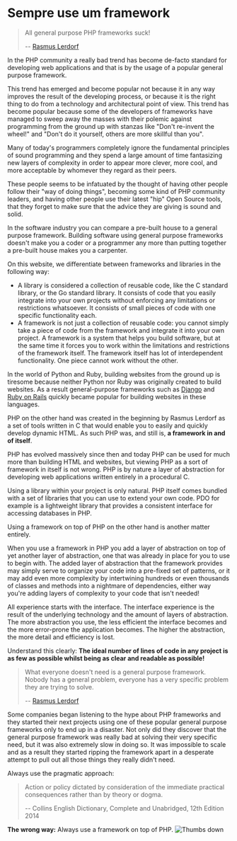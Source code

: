 # Sempre use um framework #

> All general purpose PHP frameworks suck!
>
> -- [Rasmus Lerdorf](https://www.youtube.com/watch?v=DuB6UjEsY_Y)

In the PHP community a really bad trend has become de-facto standard for developing web applications and that is by the usage of a popular general purpose framework.

This trend has emerged and become popular not because it in any way improves the result of the developing process, or because it is the right thing to do from a technology and architectural point of view. This trend has become popular because some of the developers of frameworks have managed to sweep away the masses with their polemic against programming from the ground up with stanzas like "Don't re-invent the wheel!" and "Don't do it yourself, others are more skillful than you".

Many of today's programmers completely ignore the fundamental principles of sound programming and they spend a large amount of time fantasizing new layers of complexity in order to appear more clever, more cool, and more acceptable by whomever they regard as their peers.

These people seems to be infatuated by the thought of having other people follow their "way of doing things", becoming some kind of PHP community leaders, and having other people use their latest "hip" Open Source tools, that they forget to make sure that the advice they are giving is sound and solid.

In the software industry you can compare a pre-built house to a general purpose framework. Building software using general purpose frameworks doesn't make you a coder or a programmer any more than putting together a pre-built house makes you a carpenter.

On this website, we differentiate between frameworks and libraries in the following way:

* A library is considered a collection of reusable code, like the C standard library, or the Go standard library. It consists of code that you easily integrate into your own projects without enforcing any limitations or restrictions whatsoever. It consists of small pieces of code with one specific functionality each.
* A framework is not just a collection of reusable code: you cannot simply take a piece of code from the framework and integrate it into your own project. A framework is a system that helps you build software, but at the same time it forces you to work within the limitations and restrictions of the framework itself. The framework itself has lot of interdependent functionality. One piece cannot work without the other.

In the world of Python and Ruby, building websites from the ground up is tiresome because neither Python nor Ruby was originally created to build websites. As a result general-purpose frameworks such as [Django](https://en.wikipedia.org/wiki/Django_%28web_framework%29) and [Ruby on Rails](https://en.wikipedia.org/wiki/Ruby_on_Rails) quickly became popular for building websites in these languages.

PHP on the other hand was created in the beginning by Rasmus Lerdorf as a set of tools written in C that would enable you to easily and quickly develop dynamic HTML. As such PHP was, and still is, **a framework in and of itself**.

PHP has evolved massively since then and today PHP can be used for much more than building HTML and websites, but viewing PHP as a sort of framework in itself is not wrong. PHP is by nature a layer of abstraction for developing web applications written entirely in a procedural C.

Using a library within your project is only natural. PHP itself comes bundled with a set of libraries that you can use to extend your own code. PDO for example is a lightweight library that provides a consistent interface for accessing databases in PHP.

Using a framework on top of PHP on the other hand is another matter entirely.

When you use a framework in PHP you add a layer of abstraction on top of yet another layer of abstraction, one that was already in place for you to use to begin with. The added layer of abstraction that the framework provides may simply serve to organize your code into a pre-fixed set of patterns, or it may add even more complexity by intertwining hundreds or even thousands of classes and methods into a nightmare of dependencies, either way you're adding layers of complexity to your code that isn't needed!

All experience starts with the interface. The interface experience is the result of the underlying technology and the amount of layers of abstraction. The more abstraction you use, the less efficient the interface becomes and the more error-prone the application becomes. The higher the abstraction, the more detail and efficiency is lost.

Understand this clearly: **The ideal number of lines of code in any project is as few as possible whilst being as clear and readable as possible!**

> What everyone doesn't need is a general purpose framework. Nobody has a general problem, everyone has a very specific problem they are trying to solve.
>
> -- [Rasmus Lerdorf](https://www.youtube.com/watch?v=anr7DQnMMs0)

Some companies began listening to the hype about PHP frameworks and they started their next projects using one of these popular general purpose frameworks only to end up in a disaster. Not only did they discover that the general purpose framework was really bad at solving their very specific need, but it was also extremely slow in doing so. It was impossible to scale and as a result they started ripping the framework apart in a desperate attempt to pull out all those things they really didn't need.

Always use the pragmatic approach:

> Action or policy dictated by consideration of the immediate practical consequences rather than by theory or dogma.
>
> -- Collins English Dictionary, Complete and Unabridged, 12th Edition 2014

**The wrong way:** Always use a framework on top of PHP. ![Thumbs down](/img/thumbs-down.png)
